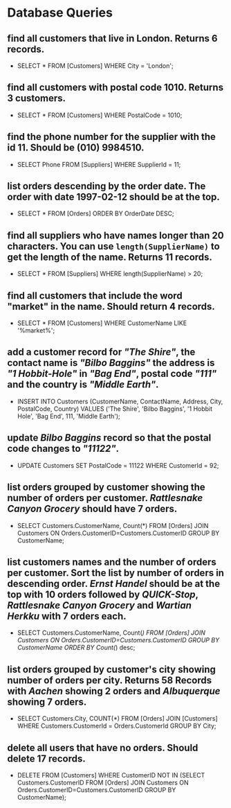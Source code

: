 # Database Queries

## find all customers that live in London. Returns 6 records.

- SELECT * FROM [Customers] WHERE City = 'London';

## find all customers with postal code 1010. Returns 3 customers.

- SELECT * FROM [Customers] WHERE PostalCode = 1010;

## find the phone number for the supplier with the id 11. Should be (010) 9984510.

- SELECT Phone FROM [Suppliers] WHERE SupplierId = 11;

## list orders descending by the order date. The order with date 1997-02-12 should be at the top.

- SELECT * FROM [Orders] ORDER BY OrderDate DESC;

## find all suppliers who have names longer than 20 characters. You can use `length(SupplierName)` to get the length of the name. Returns 11 records.

- SELECT * FROM [Suppliers] WHERE length(SupplierName) > 20;

## find all customers that include the word "market" in the name. Should return 4 records.

- SELECT * FROM [Customers] WHERE CustomerName LIKE '%market%';

## add a customer record for _"The Shire"_, the contact name is _"Bilbo Baggins"_ the address is _"1 Hobbit-Hole"_ in _"Bag End"_, postal code _"111"_ and the country is _"Middle Earth"_.

- INSERT INTO Customers (CustomerName, ContactName, Address, City, PostalCode, Country) VALUES ('The Shire', 'Bilbo Baggins', '1 Hobbit Hole', 'Bag End', 111, 'Middle Earth');

## update _Bilbo Baggins_ record so that the postal code changes to _"11122"_.

- UPDATE Customers SET PostalCode = 11122 WHERE CustomerId = 92;

## list orders grouped by customer showing the number of orders per customer. _Rattlesnake Canyon Grocery_ should have 7 orders.

- SELECT Customers.CustomerName, Count(*) FROM [Orders] JOIN Customers ON Orders.CustomerID=Customers.CustomerID GROUP BY CustomerName;

## list customers names and the number of orders per customer. Sort the list by number of orders in descending order. _Ernst Handel_ should be at the top with 10 orders followed by _QUICK-Stop_, _Rattlesnake Canyon Grocery_ and _Wartian Herkku_ with 7 orders each.

- SELECT Customers.CustomerName, Count(*) FROM [Orders] JOIN Customers ON Orders.CustomerID=Customers.CustomerID GROUP BY CustomerName ORDER BY Count(*) desc;

## list orders grouped by customer's city showing number of orders per city. Returns 58 Records with _Aachen_ showing 2 orders and _Albuquerque_ showing 7 orders.

- SELECT Customers.City, COUNT(*) FROM [Orders] JOIN [Customers] WHERE Customers.CustomerId = Orders.CustomerId GROUP BY City;

## delete all users that have no orders. Should delete 17 records.

- DELETE FROM [Customers] WHERE CustomerID NOT IN (SELECT Customers.CustomerID FROM [Orders] JOIN Customers ON Orders.CustomerID=Customers.CustomerID GROUP BY CustomerName);